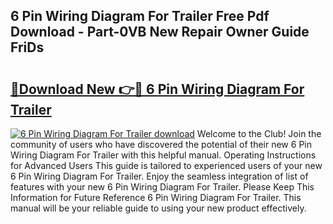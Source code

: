 ## 6 Pin Wiring Diagram For Trailer Free Pdf Download - Part-0VB New Repair Owner Guide FriDs

# <h2><a href="http://dfhhsoi.blite.top/?on=6+Pin+Wiring+Diagram+For+Trailer">🔗Download New 👉🔴 6 Pin Wiring Diagram For Trailer</a></h2>

[![6 Pin Wiring Diagram For Trailer download](https://i.imgur.com/lujVjoI.png)](http://dfhhsoi.blite.top/?on=6+Pin+Wiring+Diagram+For+Trailer)
Welcome to the Club! Join the community of users who have discovered the potential of their new 6 Pin Wiring Diagram For Trailer with this helpful manual. Operating Instructions for Advanced Users This guide is tailored to experienced users of your new 6 Pin Wiring Diagram For Trailer. Enjoy the seamless integration of list of features with your new 6 Pin Wiring Diagram For Trailer. Please Keep This Information for Future Reference 6 Pin Wiring Diagram For Trailer. This manual will be your reliable guide to using your new product effectively.
